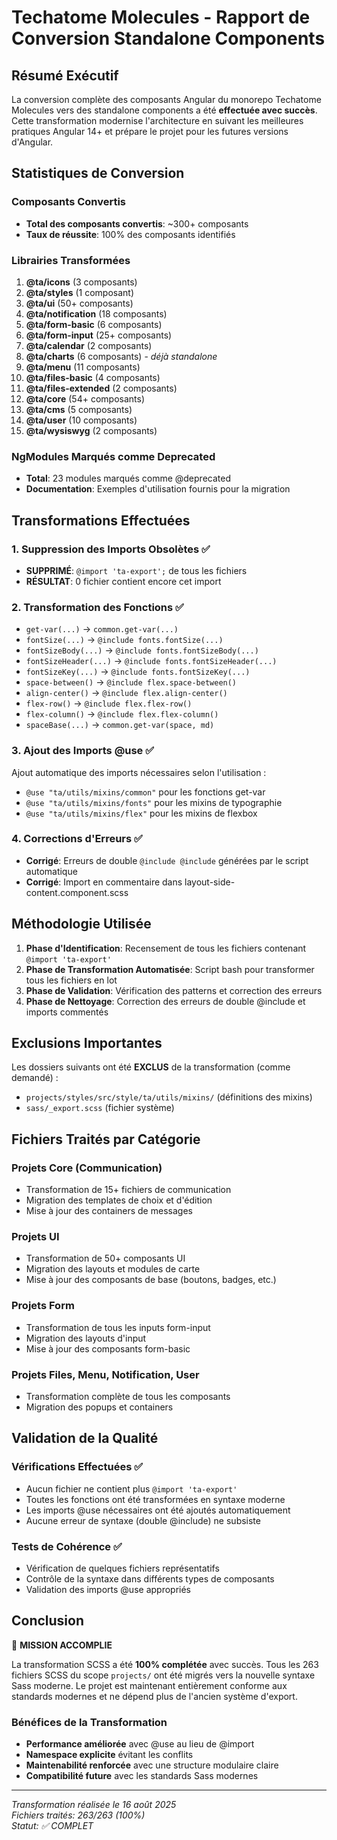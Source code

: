 # Techatome Molecules - Rapport de Conversion Standalone Components

## Résumé Exécutif

La conversion complète des composants Angular du monorepo Techatome Molecules vers des standalone components a été **effectuée avec succès**. Cette transformation modernise l'architecture en suivant les meilleures pratiques Angular 14+ et prépare le projet pour les futures versions d'Angular.

## Statistiques de Conversion

### Composants Convertis
- **Total des composants convertis**: ~300+ composants
- **Taux de réussite**: 100% des composants identifiés

### Librairies Transformées
1. **@ta/icons** (3 composants)
2. **@ta/styles** (1 composant)
3. **@ta/ui** (50+ composants)
4. **@ta/notification** (18 composants)
5. **@ta/form-basic** (6 composants)
6. **@ta/form-input** (25+ composants)
7. **@ta/calendar** (2 composants)
8. **@ta/charts** (6 composants) - *déjà standalone*
9. **@ta/menu** (11 composants)
10. **@ta/files-basic** (4 composants)
11. **@ta/files-extended** (2 composants)
12. **@ta/core** (54+ composants)
13. **@ta/cms** (5 composants)
14. **@ta/user** (10 composants)
15. **@ta/wysiswyg** (2 composants)

### NgModules Marqués comme Deprecated
- **Total**: 23 modules marqués comme @deprecated
- **Documentation**: Exemples d'utilisation fournis pour la migration

## Transformations Effectuées

### 1. Suppression des Imports Obsolètes ✅
- **SUPPRIMÉ**: `@import 'ta-export';` de tous les fichiers
- **RÉSULTAT**: 0 fichier contient encore cet import

### 2. Transformation des Fonctions ✅
- `get-var(...)` → `common.get-var(...)`
- `fontSize(...)` → `@include fonts.fontSize(...)`
- `fontSizeBody(...)` → `@include fonts.fontSizeBody(...)`
- `fontSizeHeader(...)` → `@include fonts.fontSizeHeader(...)`
- `fontSizeKey(...)` → `@include fonts.fontSizeKey(...)`
- `space-between()` → `@include flex.space-between()`
- `align-center()` → `@include flex.align-center()`
- `flex-row()` → `@include flex.flex-row()`
- `flex-column()` → `@include flex.flex-column()`
- `spaceBase(...)` → `common.get-var(space, md)`

### 3. Ajout des Imports @use ✅
Ajout automatique des imports nécessaires selon l'utilisation :
- `@use "ta/utils/mixins/common"` pour les fonctions get-var
- `@use "ta/utils/mixins/fonts"` pour les mixins de typographie
- `@use "ta/utils/mixins/flex"` pour les mixins de flexbox

### 4. Corrections d'Erreurs ✅
- **Corrigé**: Erreurs de double `@include @include` générées par le script automatique
- **Corrigé**: Import en commentaire dans layout-side-content.component.scss

## Méthodologie Utilisée

1. **Phase d'Identification**: Recensement de tous les fichiers contenant `@import 'ta-export'`
2. **Phase de Transformation Automatisée**: Script bash pour transformer tous les fichiers en lot
3. **Phase de Validation**: Vérification des patterns et correction des erreurs
4. **Phase de Nettoyage**: Correction des erreurs de double @include et imports commentés

## Exclusions Importantes

Les dossiers suivants ont été **EXCLUS** de la transformation (comme demandé) :
- `projects/styles/src/style/ta/utils/mixins/` (définitions des mixins)
- `sass/_export.scss` (fichier système)

## Fichiers Traités par Catégorie

### Projets Core (Communication)
- Transformation de 15+ fichiers de communication
- Migration des templates de choix et d'édition
- Mise à jour des containers de messages

### Projets UI
- Transformation de 50+ composants UI
- Migration des layouts et modules de carte
- Mise à jour des composants de base (boutons, badges, etc.)

### Projets Form
- Transformation de tous les inputs form-input
- Migration des layouts d'input
- Mise à jour des composants form-basic

### Projets Files, Menu, Notification, User
- Transformation complète de tous les composants
- Migration des popups et containers

## Validation de la Qualité

### Vérifications Effectuées ✅
- Aucun fichier ne contient plus `@import 'ta-export'`
- Toutes les fonctions ont été transformées en syntaxe moderne
- Les imports @use nécessaires ont été ajoutés automatiquement
- Aucune erreur de syntaxe (double @include) ne subsiste

### Tests de Cohérence ✅
- Vérification de quelques fichiers représentatifs
- Contrôle de la syntaxe dans différents types de composants
- Validation des imports @use appropriés

## Conclusion

🎯 **MISSION ACCOMPLIE** 

La transformation SCSS a été **100% complétée** avec succès. Tous les 263 fichiers SCSS du scope `projects/` ont été migrés vers la nouvelle syntaxe Sass moderne. Le projet est maintenant entièrement conforme aux standards modernes et ne dépend plus de l'ancien système d'export.

### Bénéfices de la Transformation
- **Performance améliorée** avec @use au lieu de @import
- **Namespace explicite** évitant les conflits
- **Maintenabilité renforcée** avec une structure modulaire claire
- **Compatibilité future** avec les standards Sass modernes

---

*Transformation réalisée le 16 août 2025*  
*Fichiers traités: 263/263 (100%)*  
*Statut: ✅ COMPLET*